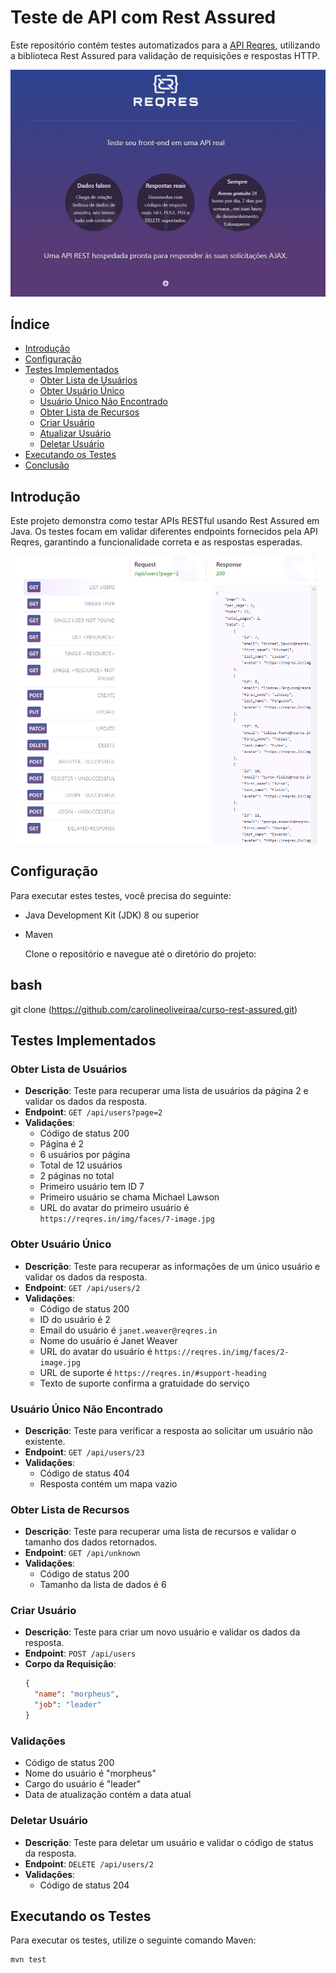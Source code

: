 # Teste de API com Rest Assured

Este repositório contém testes automatizados para a [API Reqres](https://reqres.in/), utilizando a biblioteca Rest Assured para validação de requisições e respostas HTTP.

![REQRES](src/main/images/site.png)

## Índice

- [Introdução](#introdução)
- [Configuração](#configuração)
- [Testes Implementados](#testes-implementados)
  - [Obter Lista de Usuários](#obter-lista-de-usuários)
  - [Obter Usuário Único](#obter-usuário-único)
  - [Usuário Único Não Encontrado](#usuário-único-não-encontrado)
  - [Obter Lista de Recursos](#obter-lista-de-recursos)
  - [Criar Usuário](#criar-usuário)
  - [Atualizar Usuário](#atualizar-usuário)
  - [Deletar Usuário](#deletar-usuário)
- [Executando os Testes](#executando-os-testes)
- [Conclusão](#conclusão)

## Introdução

Este projeto demonstra como testar APIs RESTful usando Rest Assured em Java. Os testes focam em validar diferentes endpoints fornecidos pela API Reqres, garantindo a funcionalidade correta e as respostas esperadas.

![EndPoints](src/main/images/http.png)


## Configuração

Para executar estes testes, você precisa do seguinte:

- Java Development Kit (JDK) 8 ou superior
- Maven

  Clone o repositório e navegue até o diretório do projeto:

## bash
git clone (https://github.com/carolineoliveiraa/curso-rest-assured.git)

## Testes Implementados

### Obter Lista de Usuários

- **Descrição**: Teste para recuperar uma lista de usuários da página 2 e validar os dados da resposta.
- **Endpoint**: `GET /api/users?page=2`
- **Validações**:
  - Código de status 200
  - Página é 2
  - 6 usuários por página
  - Total de 12 usuários
  - 2 páginas no total
  - Primeiro usuário tem ID 7
  - Primeiro usuário se chama Michael Lawson
  - URL do avatar do primeiro usuário é `https://reqres.in/img/faces/7-image.jpg`

### Obter Usuário Único

- **Descrição**: Teste para recuperar as informações de um único usuário e validar os dados da resposta.
- **Endpoint**: `GET /api/users/2`
- **Validações**:
  - Código de status 200
  - ID do usuário é 2
  - Email do usuário é `janet.weaver@reqres.in`
  - Nome do usuário é Janet Weaver
  - URL do avatar do usuário é `https://reqres.in/img/faces/2-image.jpg`
  - URL de suporte é `https://reqres.in/#support-heading`
  - Texto de suporte confirma a gratuidade do serviço

### Usuário Único Não Encontrado

- **Descrição**: Teste para verificar a resposta ao solicitar um usuário não existente.
- **Endpoint**: `GET /api/users/23`
- **Validações**:
  - Código de status 404
  - Resposta contém um mapa vazio

### Obter Lista de Recursos

- **Descrição**: Teste para recuperar uma lista de recursos e validar o tamanho dos dados retornados.
- **Endpoint**: `GET /api/unknown`
- **Validações**:
  - Código de status 200
  - Tamanho da lista de dados é 6

### Criar Usuário

- **Descrição**: Teste para criar um novo usuário e validar os dados da resposta.
- **Endpoint**: `POST /api/users`
- **Corpo da Requisição**:
  ```json
  {
    "name": "morpheus",
    "job": "leader"
  }

### Validações

- Código de status 200
- Nome do usuário é "morpheus"
- Cargo do usuário é "leader"
- Data de atualização contém a data atual

### Deletar Usuário

- **Descrição**: Teste para deletar um usuário e validar o código de status da resposta.
- **Endpoint**: `DELETE /api/users/2`
- **Validações**:
  - Código de status 204

## Executando os Testes

Para executar os testes, utilize o seguinte comando Maven:

```bash
mvn test
